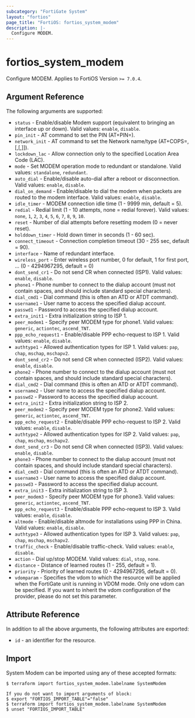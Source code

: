 ```yaml
---
subcategory: "FortiGate System"
layout: "fortios"
page_title: "FortiOS: fortios_system_modem"
description: |-
  Configure MODEM.
---
```


# fortios_system_modem
Configure MODEM. Applies to FortiOS Version `>= 7.0.4`.

## Argument Reference

The following arguments are supported:

* `status` - Enable/disable Modem support (equivalent to bringing an interface up or down). Valid values: `enable`, `disable`.
* `pin_init` - AT command to set the PIN (AT+PIN=<pin>).
* `network_init` - AT command to set the Network name/type (AT+COPS=<mode>,[<format>,<oper>[,<AcT>]]).
* `lockdown_lac` - Allow connection only to the specified Location Area Code (LAC).
* `mode` - Set MODEM operation mode to redundant or standalone. Valid values: `standalone`, `redundant`.
* `auto_dial` - Enable/disable auto-dial after a reboot or disconnection. Valid values: `enable`, `disable`.
* `dial_on_demand` - Enable/disable to dial the modem when packets are routed to the modem interface. Valid values: `enable`, `disable`.
* `idle_timer` - MODEM connection idle time (1 - 9999 min, default = 5).
* `redial` - Redial limit (1 - 10 attempts, none = redial forever). Valid values: `none`, `1`, `2`, `3`, `4`, `5`, `6`, `7`, `8`, `9`, `10`.
* `reset` - Number of dial attempts before resetting modem (0 = never reset).
* `holddown_timer` - Hold down timer in seconds (1 - 60 sec).
* `connect_timeout` - Connection completion timeout (30 - 255 sec, default = 90).
* `interface` - Name of redundant interface.
* `wireless_port` - Enter wireless port number, 0 for default, 1 for first port, ... (0 - 4294967295, default = 0)
* `dont_send_cr1` - Do not send CR when connected (ISP1). Valid values: `enable`, `disable`.
* `phone1` - Phone number to connect to the dialup account (must not contain spaces, and should include standard special characters).
* `dial_cmd1` - Dial command (this is often an ATD or ATDT command).
* `username1` - User name to access the specified dialup account.
* `passwd1` - Password to access the specified dialup account.
* `extra_init1` - Extra initialization string to ISP 1.
* `peer_modem1` - Specify peer MODEM type for phone1. Valid values: `generic`, `actiontec`, `ascend_TNT`.
* `ppp_echo_request1` - Enable/disable PPP echo-request to ISP 1. Valid values: `enable`, `disable`.
* `authtype1` - Allowed authentication types for ISP 1. Valid values: `pap`, `chap`, `mschap`, `mschapv2`.
* `dont_send_cr2` - Do not send CR when connected (ISP2). Valid values: `enable`, `disable`.
* `phone2` - Phone number to connect to the dialup account (must not contain spaces, and should include standard special characters).
* `dial_cmd2` - Dial command (this is often an ATD or ATDT command).
* `username2` - User name to access the specified dialup account.
* `passwd2` - Password to access the specified dialup account.
* `extra_init2` - Extra initialization string to ISP 2.
* `peer_modem2` - Specify peer MODEM type for phone2. Valid values: `generic`, `actiontec`, `ascend_TNT`.
* `ppp_echo_request2` - Enable/disable PPP echo-request to ISP 2. Valid values: `enable`, `disable`.
* `authtype2` - Allowed authentication types for ISP 2. Valid values: `pap`, `chap`, `mschap`, `mschapv2`.
* `dont_send_cr3` - Do not send CR when connected (ISP3). Valid values: `enable`, `disable`.
* `phone3` - Phone number to connect to the dialup account (must not contain spaces, and should include standard special characters).
* `dial_cmd3` - Dial command (this is often an ATD or ATDT command).
* `username3` - User name to access the specified dialup account.
* `passwd3` - Password to access the specified dialup account.
* `extra_init3` - Extra initialization string to ISP 3.
* `peer_modem3` - Specify peer MODEM type for phone3. Valid values: `generic`, `actiontec`, `ascend_TNT`.
* `ppp_echo_request3` - Enable/disable PPP echo-request to ISP 3. Valid values: `enable`, `disable`.
* `altmode` - Enable/disable altmode for installations using PPP in China. Valid values: `enable`, `disable`.
* `authtype3` - Allowed authentication types for ISP 3. Valid values: `pap`, `chap`, `mschap`, `mschapv2`.
* `traffic_check` - Enable/disable traffic-check. Valid values: `enable`, `disable`.
* `action` - Dial up/stop MODEM. Valid values: `dial`, `stop`, `none`.
* `distance` - Distance of learned routes (1 - 255, default = 1).
* `priority` - Priority of learned routes (0 - 4294967295, default = 0).
* `vdomparam` - Specifies the vdom to which the resource will be applied when the FortiGate unit is running in VDOM mode. Only one vdom can be specified. If you want to inherit the vdom configuration of the provider, please do not set this parameter.


## Attribute Reference

In addition to all the above arguments, the following attributes are exported:
* `id` - an identifier for the resource.

## Import

System Modem can be imported using any of these accepted formats:
```
$ terraform import fortios_system_modem.labelname SystemModem

If you do not want to import arguments of block:
$ export "FORTIOS_IMPORT_TABLE"="false"
$ terraform import fortios_system_modem.labelname SystemModem
$ unset "FORTIOS_IMPORT_TABLE"
```
